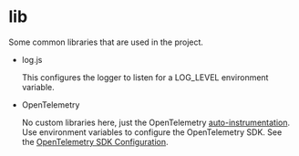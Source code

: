 # lib

Some common libraries that are used in the project.

- log.js

   This configures the logger to listen for a LOG_LEVEL environment variable.

- OpenTelemetry

    No custom libraries here, just the OpenTelemetry [auto-instrumentation](https://opentelemetry.io/docs/zero-code/js/). Use environment variables to configure the OpenTelemetry SDK. See the [OpenTelemetry SDK Configuration](https://opentelemetry.io/docs/specs/otel/configuration/sdk-environment-variables/).
